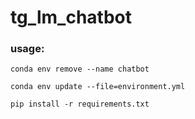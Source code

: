# tg_lm_chatbot

### usage: 
 `conda env remove --name chatbot`
 
 
 `conda env update --file=environment.yml`
 
 
 `pip install -r requirements.txt`
